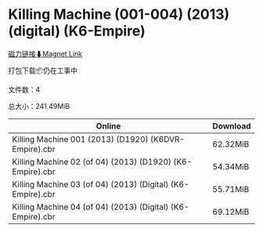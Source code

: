 # Killing Machine (001-004) (2013) (digital) (K6-Empire)

[磁力链接⬇Magnet Link](magnet:?xt=urn:btih:ffdb0d17c66c9e14fe9e525284324fe6f39ece60&dn=Killing%20Machine%20%28001-004%29%20%282013%29%20%28digital%29%20%28K6-Empire%29)

打包下载📦仍在工事中

文件数：4

总大小：241.49MiB

Online | Download
--- | ---
Killing Machine 001 (2013) (D1920) (K6DVR-Empire).cbr | 62.32MiB
Killing Machine 02 (of 04) (2013) (D1920) (K6-Empire).cbr | 54.34MiB
Killing Machine 03 (of 04) (2013) (Digital) (K6-Empire).cbr | 55.71MiB
Killing Machine 04 (of 04) (2013) (Digital) (K6-Empire).cbr | 69.12MiB